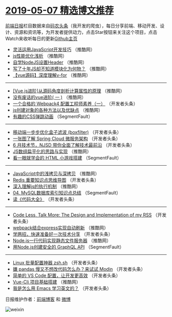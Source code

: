 # [2019-05-07 精选博文推荐](https://toutiao.qdkfweb.cn/date/2019/05/07)

[前端日报](https://qdkfweb.cn/c/news)栏目数据来自[码农头条](https://toutiao.qdkfweb.cn/)（我开发的爬虫），每日分享前端、移动开发、设计、资源和资讯等，为开发者提供动力，点击Star按钮来关注这个项目，点击Watch来收听每日的更新[Github主页](https://github.com/kujian/frontendDaily)
* [灵活运用JavaScript开发技巧](https://toutiao.qdkfweb.cn/110171.html) （推酷网）
* [js性能优化浅析](https://toutiao.qdkfweb.cn/110164.html) （推酷网）
* [自学NodeJS设置Header](https://toutiao.qdkfweb.cn/110169.html) （推酷网）
* [写了十年JS却不知道模块化为何物？](https://toutiao.qdkfweb.cn/110157.html) （推酷网）
* [【vue源码】深度理解v-for](https://toutiao.qdkfweb.cn/110170.html) （推酷网）

***
* [[Vue.js进阶]从源码角度剖析计算属性的原理](https://toutiao.qdkfweb.cn/110175.html) （推酷网）
* [没有废话的vue进阶( 一 )](https://toutiao.qdkfweb.cn/110151.html) （推酷网）
* [一个合格的 Webpack4 配置工程师素养（一）](https://toutiao.qdkfweb.cn/110119.html) （开发者头条）
* [js创建对象的各种方法以及优缺点](https://toutiao.qdkfweb.cn/110153.html) （推酷网）
* [有趣的CSS弹跳动画](https://toutiao.qdkfweb.cn/110077.html) （SegmentFault）

***
* [移动端一步步优化盒子滤波 (boxfilter)](https://toutiao.qdkfweb.cn/110120.html) （开发者头条）
* [一张图了解 Spring Cloud 微服务架构](https://toutiao.qdkfweb.cn/110099.html) （开发者头条）
* [6 月技术节，NJSD 带你全面了解技术最前沿](https://toutiao.qdkfweb.cn/110110.html) （开发者头条）
* [JS数组扁平化的思路与实现](https://toutiao.qdkfweb.cn/110168.html) （推酷网）
* [看一眼就学会的 HTML 小游戏搭建](https://toutiao.qdkfweb.cn/110079.html) （SegmentFault）

***
* [JavaScript中的浅拷贝与深拷贝](https://toutiao.qdkfweb.cn/110158.html) （推酷网）
* [Redis 重要知识点思维导图](https://toutiao.qdkfweb.cn/110093.html) （开发者头条）
* [深入理解js的执行机制](https://toutiao.qdkfweb.cn/110149.html) （推酷网）
* [04. MySQL数据库索引知识点总结](https://toutiao.qdkfweb.cn/110087.html) （SegmentFault）
* [读《代码大全》](https://toutiao.qdkfweb.cn/110098.html) （开发者头条）

***
* [Code Less, Talk More: The Design and Implementation of my RSS](https://toutiao.qdkfweb.cn/110109.html) （开发者头条）
* [webpack结合express实现自动刷新](https://toutiao.qdkfweb.cn/110166.html) （推酷网）
* [学两招，快速准备好一次技术分享](https://toutiao.qdkfweb.cn/110088.html) （开发者头条）
* [Node.js一行代码实现静态文件服务器](https://toutiao.qdkfweb.cn/110154.html) （推酷网）
* [用Node.js创建安全的 GraphQL API](https://toutiao.qdkfweb.cn/110078.html) （SegmentFault）

***
* [Linux 批量配置神器 zsh.sh](https://toutiao.qdkfweb.cn/110089.html) （开发者头条）
* [嫌 pandas 慢又不想改代码怎么办？来试试 Modin](https://toutiao.qdkfweb.cn/110122.html) （开发者头条）
* [简单的 VS Code 配置，让开发更高效](https://toutiao.qdkfweb.cn/110100.html) （开发者头条）
* [Vue-Cli 项目基础搭建](https://toutiao.qdkfweb.cn/110155.html) （推酷网）
* [我是怎么用 Emacs 学习英文的？](https://toutiao.qdkfweb.cn/110111.html) （开发者头条）

日报维护作者：[前端博客](https://qdkfweb.cn/) 和 [微博](https://qdkfweb.cn/go/weibo)

![weixin](https://user-images.githubusercontent.com/3055447/38468989-651132ac-3b80-11e8-8e6b-15122322a9d7.png)